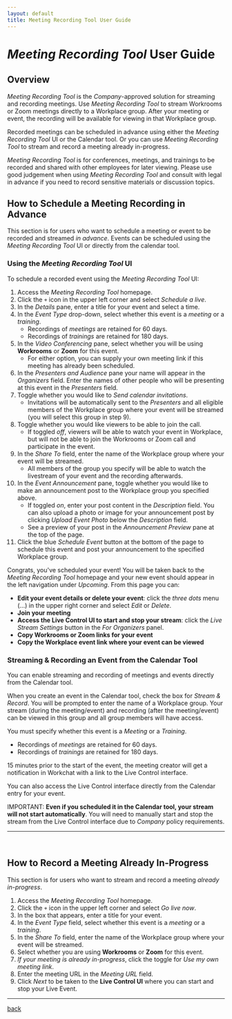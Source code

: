 ```yaml
---
layout: default
title: Meeting Recording Tool User Guide
---
```


# _Meeting Recording Tool_ User Guide

## Overview

_Meeting Recording Tool_ is the _Company_-approved solution for streaming and recording meetings. Use _Meeting Recording Tool_ to stream Workrooms or Zoom meetings directly to a Workplace group. After your meeting or event, the recording will be available for viewing in that Workplace group.

Recorded meetings can be scheduled in advance using either the _Meeting Recording Tool_ UI or the Calendar tool. Or you can use _Meeting Recording Tool_ to stream and record a meeting already in-progress.

_Meeting Recording Tool_ is for conferences, meetings, and trainings to be recorded and shared with other employees for later viewing. Please use good judgement when using _Meeting Recording Tool_ and consult with legal in advance if you need to record sensitive materials or discussion topics.

## How to Schedule a Meeting Recording in Advance

This section is for users who want to schedule a meeting or event to be recorded and streamed _in advance_. Events can be scheduled using the _Meeting Recording Tool_ UI or directly from the calendar tool.

### Using the _Meeting Recording Tool_ UI

To schedule a recorded event using the _Meeting Recording Tool_ UI:

1. Access the _Meeting Recording Tool_ homepage.
1. Click the ```+``` icon in the upper left corner and select _Schedule a live_.
1. In the _Details_ pane, enter a title for your event and select a time.
1. In the _Event Type_ drop-down, select whether this event is a _meeting_ or a _training_.
    * Recordings of _meetings_ are retained for 60 days.
    * Recordings of _trainings_ are retained for 180 days.
1. In the _Video Conferencing_ pane, select whether you will be using **Workrooms** or **Zoom** for this event.
   * For either option, you can supply your own meeting link if this meeting has already been scheduled.
1. In the _Presenters and Audience_ pane your name will appear in the _Organizers_ field. Enter the names of other people who will be presenting at this event in the _Presenters_ field.
1. Toggle whether you would like to _Send calendar invitations_.
    * Invitations will be automatically sent to the _Presenters_ and all eligible members of the Workplace group where your event will be streamed (you will select this group in step 9).
1. Toggle whether you would like viewers to be able to join the call.
    * If toggled _off_, viewers will be able to watch your event in Workplace, but will not be able to join the Workrooms or Zoom call and participate in the event.
1. In the _Share To_ field, enter the name of the Workplace group where your event will be streamed.
    * All members of the group you specify will be able to watch the livestream of your event and the recording afterwards.
1. In the _Event Announcement_ pane, toggle whether you would like to make an announcement post to the Workplace group you specified above.
    * If toggled _on_, enter your post content in the _Description_ field. You can also upload a photo or image for your announcement post by clicking _Upload Event Photo_ below the _Description_ field.
    * See a preview of your post in the _Announcement Preview_ pane at the top of the page.
1. Click the blue _Schedule Event_ button at the bottom of the page to schedule this event and post your announcement to the specified Workplace group.

Congrats, you've scheduled your event! You will be taken back to the _Meeting Recording Tool_ homepage and your new event should appear in the left navigation under _Upcoming_. From this page you can:
* **Edit your event details or delete your event**: click the _three dots_ menu (...) in the upper right corner and select _Edit_ or _Delete_.
* **Join your meeting**
* **Access the Live Control UI to start and stop your stream**: click the _Live Stream Settings_ button in the _For Organizers_ panel.
* **Copy Workrooms or Zoom links for your event**
* **Copy the Workplace event link where your event can be viewed**

### Streaming & Recording an Event from the Calendar Tool

You can enable streaming and recording of meetings and events directly from the Calendar tool.

When you create an event in the Calendar tool, check the box for _Stream & Record_. You will be prompted to enter the name of a Workplace group. Your stream (during the meeting/event) and recording (after the meeting/event) can be viewed in this group and all group members will have access.

You must specify whether this event is a _Meeting_ or a _Training_.
* Recordings of _meetings_ are retained for 60 days.
* Recordings of _trainings_ are retained for 180 days.

15 minutes prior to the start of the event, the meeting creator will get a notification in Workchat with a link to the Live Control interface.

You can also access the Live Control interface directly from the Calendar entry for your event.

IMPORTANT: **Even if you scheduled it in the Calendar tool, your stream will not start automatically**. You will need to manually start and stop the stream from the Live Control interface due to _Company_ policy requirements.

---
<br>

## How to Record a Meeting Already In-Progress

This section is for users who want to stream and record a meeting _already in-progress_.

1. Access the _Meeting Recording Tool_ homepage.
1. Click the ```+``` icon in the upper left corner and select _Go live now_.
1. In the box that appears, enter a title for your event.
1. In the _Event Type_ field, select whether this event is a _meeting_ or a _training_.
1. In the _Share To_ field, enter the name of the Workplace group where your event will be streamed.
1. Select whether you are using **Workrooms** or **Zoom** for this event.
1. _If your meeting is already in-progress_, click the toggle for _Use my own meeting link_.
1. Enter the meeting URL in the _Meeting URL_ field.
1. Click _Next_ to be taken to the **Live Control UI** where you can start and stop your Live Event.

---

[back](../)
